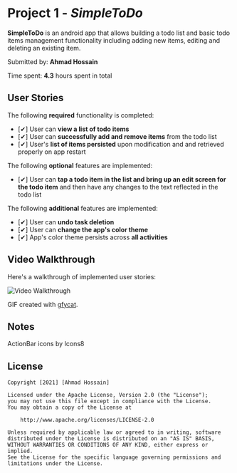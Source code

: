 # Project 1 - *SimpleToDo*

**SimpleToDo** is an android app that allows building a todo list and basic todo items management functionality including adding new items, editing and deleting an existing item.

Submitted by: **Ahmad Hossain**

Time spent: **4.3** hours spent in total

## User Stories

The following **required** functionality is completed:

* [✔] User can **view a list of todo items**
* [✔] User can **successfully add and remove items** from the todo list
* [✔] User's **list of items persisted** upon modification and and retrieved properly on app restart

The following **optional** features are implemented:

* [✔] User can **tap a todo item in the list and bring up an edit screen for the todo item** and then have any changes to the text reflected in the todo list

The following **additional** features are implemented:

* [✔] User can **undo task deletion**
* [✔] User can **change the app's color theme**
* [✔] App's color theme persists across **all activities**

## Video Walkthrough

Here's a walkthrough of implemented user stories:

![Video Walkthrough](https://thumbs.gfycat.com/OrneryEnchantingAdder-size_restricted.gif)

GIF created with [gfycat](http://www.gfycat.com).

## Notes

ActionBar icons by Icons8

## License

    Copyright [2021] [Ahmad Hossain]

    Licensed under the Apache License, Version 2.0 (the "License");
    you may not use this file except in compliance with the License.
    You may obtain a copy of the License at

        http://www.apache.org/licenses/LICENSE-2.0

    Unless required by applicable law or agreed to in writing, software
    distributed under the License is distributed on an "AS IS" BASIS,
    WITHOUT WARRANTIES OR CONDITIONS OF ANY KIND, either express or implied.
    See the License for the specific language governing permissions and
    limitations under the License.